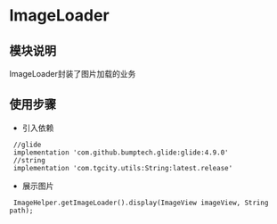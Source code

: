 # ImageLoader

## 模块说明
ImageLoader封装了图片加载的业务

##  使用步骤

* 引入依赖
```
 //glide
 implementation 'com.github.bumptech.glide:glide:4.9.0'
 //string
 implementation 'com.tgcity.utils:String:latest.release'
```
* 展示图片
```
 ImageHelper.getImageLoader().display(ImageView imageView, String path);
```



